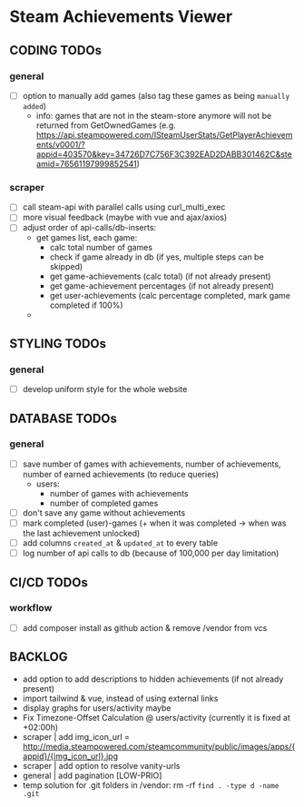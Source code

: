 # Steam Achievements Viewer

## CODING TODOs

### general
- [ ] option to manually add games (also tag these games as being `manually added`)
  - info: games that are not in the steam-store anymore will not be returned from GetOwnedGames (e.g. https://api.steampowered.com/ISteamUserStats/GetPlayerAchievements/v0001/?appid=403570&key=34726D7C756F3C392EAD2DABB301462C&steamid=76561197999852541)

### scraper
- [ ] call steam-api with parallel calls using curl_multi_exec
- [ ] more visual feedback (maybe with vue and ajax/axios)
- [ ] adjust order of api-calls/db-inserts:
  - get games list, each game:
    - calc total number of games
    - check if game already in db (if yes, multiple steps can be skipped)
    - get game-achievements (calc total) (if not already present)
    - get game-achievement percentages (if not already present)
    - get user-achievements (calc percentage completed, mark game completed if 100%)
  - 

## STYLING TODOs

### general
- [ ] develop uniform style for the whole website

## DATABASE TODOs

### general
- [ ] save number of games with achievements, number of achievements, number of earned achievements (to reduce queries)
  - users:
    + number of games with achievements
    + number of completed games
- [ ] don't save any game without achievements
- [ ] mark completed (user)-games (+ when it was completed -> when was the last achievement unlocked)
- [ ] add columns `created_at` & `updated_at` to every table
- [ ] log number of api calls to db (because of 100,000 per day limitation)

## CI/CD TODOs

### workflow
- [ ] add composer install as github action & remove /vendor from vcs

## BACKLOG
- add option to add descriptions to hidden achievements (if not already present)
- import tailwind & vue, instead of using external links
- display graphs for users/activity maybe
- Fix Timezone-Offset Calculation @ users/activity (currently it is fixed at +02:00h)
- scraper | add img_icon_url = http://media.steampowered.com/steamcommunity/public/images/apps/{appid}/{img_icon_url}.jpg
- scraper | add option to resolve vanity-urls
- general | add pagination [LOW-PRIO]
- temp solution for .git folders in /vendor: rm -rf `find . -type d -name .git`

